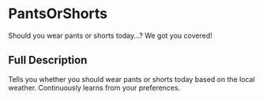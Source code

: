 # PantsOrShorts
Should you wear pants or shorts today...? We got you covered!

## Full Description
Tells you whether you should wear pants or shorts today based on the local weather. Continuously learns from your preferences.

